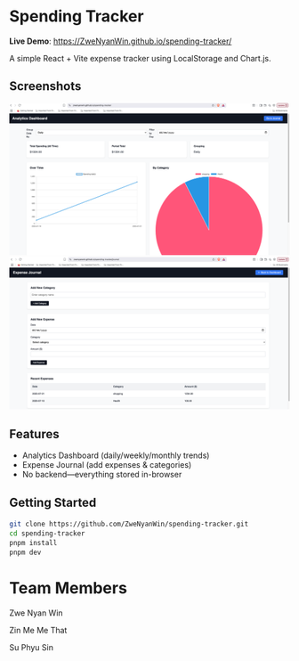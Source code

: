 # **Spending Tracker**

**Live Demo**: https://ZweNyanWin.github.io/spending-tracker/

A simple React + Vite expense tracker using LocalStorage and Chart.js.

## Screenshots

![Dashboard](assets/screenshot-dashboard.png)
![Journal](assets/screenshot-journal.png)

## Features

- Analytics Dashboard (daily/weekly/monthly trends)
- Expense Journal (add expenses & categories)
- No backend—everything stored in-browser

## Getting Started

```bash
git clone https://github.com/ZweNyanWin/spending-tracker.git
cd spending-tracker
pnpm install
pnpm dev
```

# Team Members

Zwe Nyan Win

Zin Me Me That

Su Phyu Sin

